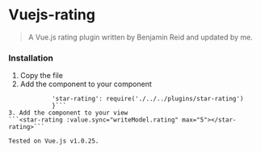 # Vuejs-rating
>A Vue.js rating plugin written by Benjamin Reid and updated by me.

### Installation
1. Copy the file
2. Add the component to your component
  ```components: {
              'star-rating': require('./../../plugins/star-rating')
              }```
3. Add the component to your view
  ```<star-rating :value.sync="writeModel.rating" max="5"></star-rating>```

Tested on Vue.js v1.0.25.
